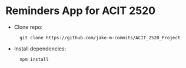 # Reminders App for ACIT 2520
- Clone repo:

        git clone https://github.com/jake-m-commits/ACIT_2520_Project


- Install dependencies:

        npm install
